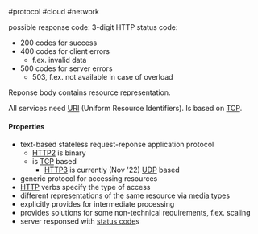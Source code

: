 #protocol #cloud #network

possible response code: 3-digit HTTP status code:
- 200 codes for success
- 400 codes for client errors
	- f.ex. invalid data
- 500 codes for server errors
	- 503, f.ex. not available in case of overload

Reponse body contains resource representation.

All services need [URI](/techstack/network/URI.md) (Uniform Resource Identifiers). Is based on [TCP](/TCP).

#### Properties
- text-based stateless request-reponse application protocol
	- [HTTP2](/techstack/network/HTTP2.md) is binary
	- is [TCP](/TCP) based
		- [HTTP3](/techstack/network/HTTP3.md) is currently (Nov '22) [UDP](/UDP) based
- generic protocol for accessing resources
- [HTTP](/techstack/network/HTTP.md) verbs specify the type of access
- different representations of the same resource via [media type](/media%20type)s
- explicitly provides for intermediate processing
- provides solutions for some non-technical requirements, f.ex. scaling
- server responsed with [status code](/techstack/network/status%20code.md)s
